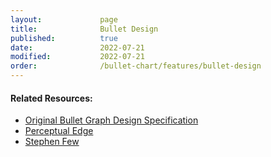 ```yaml
---
layout:             page
title:              Bullet Design
published:          true
date:               2022-07-21
modified:           2022-07-21
order:              /bullet-chart/features/bullet-design
---
```


<todo></todo>


#### Related Resources:

- [Original Bullet Graph Design Specification](https://www.perceptualedge.com/articles/misc/Bullet_Graph_Design_Spec.pdf)
- [Perceptual Edge](https://www.perceptualedge.com/)
- [Stephen Few](https://www.stephen-few.com/)